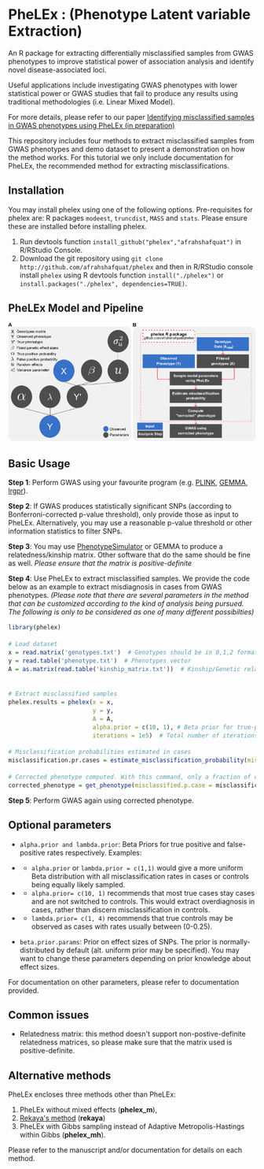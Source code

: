 # PheLEx : (Phenotype Latent variable Extraction)

An R package for extracting differentially misclassified samples from GWAS phenotypes to improve statistical power of association analysis and identify novel disease-associated loci.

Useful applications include investigating GWAS phenotypes with lower statistical power or GWAS studies that fail to produce any results using traditional methodologies (i.e. Linear Mixed Model).

For more details, please refer to our paper [Identifying misclassified samples in GWAS phenotypes using PheLEx (in preparation)](http:://)

This repository includes four methods to extract misclassified samples from GWAS phenotypes and demo dataset to present a demonstration on how the method works. For this tutorial we only include documentation for PheLEx, the recommended method for extracting misclassifications. 

## Installation

You may install phelex using one of the following options. Pre-requisites for phelex are: R packages `modeest`, `truncdist`, `MASS` and `stats`. Please ensure these are installed before installing phelex.

1. Run devtools function `install_github("phelex","afrahshafquat")` in R/RStudio Console.
2. Download the git repository using `git clone http://github.com/afrahshafquat/phelex` and then in R/RStudio console install `phelex` using R devtools function `install("./phelex")` or `install.packages("./phelex", dependencies=TRUE)`.

## PheLEx Model and Pipeline

![model](data/model.png)

## Basic Usage

**Step 1**: Perform GWAS using your favourite program (e.g. [PLINK](http://zzz.bwh.harvard.edu/plink/), [GEMMA](http://www.xzlab.org/software.html), [lrgpr](http://lrgpr.r-forge.r-project.org/)).

**Step 2**: If GWAS produces statistically significant SNPs (according to Bonferroni-corrected p-value threshold), only provide those as input to PheLEx. Alternatively, you may use a reasonable p-value threshold or other information statistics to filter SNPs.

**Step 3**: You may use [PhenotypeSimulator](https://cran.r-project.org/web/packages/PhenotypeSimulator/index.html) or GEMMA to produce a relatedness/kinship matrix. Other software that do the same should be fine as well. *Please ensure that the matrix is positive-definite*

**Step 4**: Use PheLEx to extract misclassified samples. We provide the code below as an example to extract misdiagnosis in cases from GWAS phenotypes. *(Please note that there are several parameters in the method that can be customized according to the kind of analysis being pursued. The following is only to be considered as one of many different possibilties)*

```R
library(phelex)

# Load dataset
x = read.matrix('genotypes.txt')  # Genotypes should be in 0,1,2 format AND **filtered**
y = read.table('phenotype.txt')  # Phenotypes vector
A = as.matrix(read.table('kinship_matrix.txt'))  # Kinship/Genetic relatedness matrix


# Extract misclassified samples
phelex.results = phelex(x = x,
                        y = y,
                        A = A,
                        alpha.prior = c(10, 1), # Beta prior for true-positive rate
                        iterations = 1e5)  # Total number of iterations for method to run
                        
# Misclassification probabilities estimated in cases                      
misclassification.pr.cases = estimate_misclassification_probability(misclassified.samples = phelex.results$misclassified.cases)  

# Corrected phenotype computed. With this command, only a fraction of cases will be switched to controls.
corrected_phenotype = get_phenotype(misclassified.p.case = misclassification.pr.cases, y=y)  
```

**Step 5**: Perform GWAS again using corrected phenotype.

## Optional parameters

* `alpha.prior and lambda.prior`: Beta Priors for true positive and false-positive rates respectively. Examples:
* * `alpha.prior` or `lambda.prior = c(1,1)` would give a more uniform Beta distribution with all misclassification rates in cases or controls being equally likely sampled. 
* * `alpha.prior= c(10, 1)` recommends that most true cases stay cases and are not switched to controls. This would extract overdiagnosis in cases, rather than discern misclassification in controls.
* * `lambda.prior= c(1, 4)` recommends that true controls may be observed as cases with rates usually between (0-0.25). 

* `beta.prior.params`: Prior on effect sizes of SNPs. The prior is normally-distributed by default (alt. uniform prior may be specified). You may want to change these parameters depending on prior knowledge about effect sizes.

For documentation on other parameters, please refer to documentation provided.

## Common issues

* Relatedness matrix: this method doesn't support non-postive-definite relatedness matrices, so please make sure that the matrix used is positive-definite.

## Alternative methods

PheLEx encloses three methods other than PheLEx: 

1. PheLEx without mixed effects (**phelex_m**), 
2. [Rekaya's method](https://www.ncbi.nlm.nih.gov/pmc/articles/PMC5138056/) (**rekaya**)
3. PheLEx with Gibbs sampling instead of Adaptive Metropolis-Hastings within Gibbs (**phelex_mh**). 

Please refer to the manuscript and/or documentation for details on each method.
